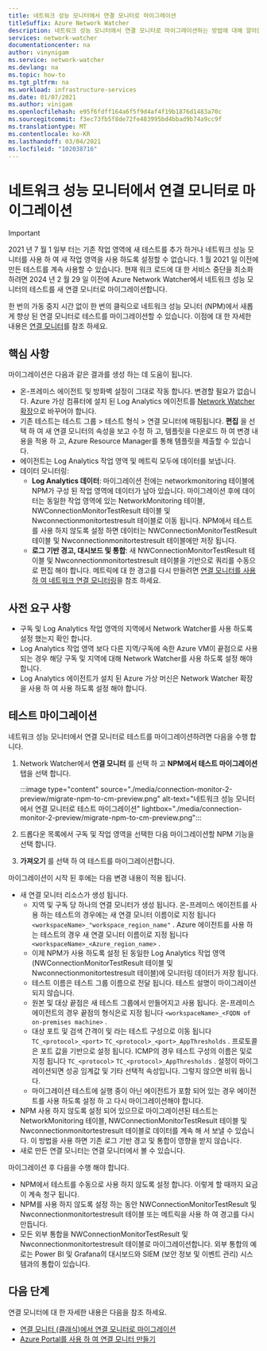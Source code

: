 ```yaml
---
title: 네트워크 성능 모니터에서 연결 모니터로 마이그레이션
titleSuffix: Azure Network Watcher
description: 네트워크 성능 모니터에서 연결 모니터로 마이그레이션하는 방법에 대해 알아봅니다.
services: network-watcher
documentationcenter: na
author: vinynigam
ms.service: network-watcher
ms.devlang: na
ms.topic: how-to
ms.tgt_pltfrm: na
ms.workload: infrastructure-services
ms.date: 01/07/2021
ms.author: vinigam
ms.openlocfilehash: e95f6fdff164a6f5f9d4af4f19b1876d1483a70c
ms.sourcegitcommit: f3ec73fb5f8de72fe483995bd4bbad9b74a9cc9f
ms.translationtype: MT
ms.contentlocale: ko-KR
ms.lasthandoff: 03/04/2021
ms.locfileid: "102038716"
---
```

# <a name="migrate-to-connection-monitor-from-network-performance-monitor"></a>네트워크 성능 모니터에서 연결 모니터로 마이그레이션

> [!IMPORTANT]
> 2021 년 7 월 1 일부 터는 기존 작업 영역에 새 테스트를 추가 하거나 네트워크 성능 모니터를 사용 하 여 새 작업 영역을 사용 하도록 설정할 수 없습니다. 1 월 2021 일 이전에 만든 테스트를 계속 사용할 수 있습니다. 현재 워크 로드에 대 한 서비스 중단을 최소화 하려면 2024 년 2 월 29 일 이전에 Azure Network Watcher에서 네트워크 성능 모니터의 테스트를 새 연결 모니터로 마이그레이션합니다.

한 번의 가동 중지 시간 없이 한 번의 클릭으로 네트워크 성능 모니터 (NPM)에서 새롭게 향상 된 연결 모니터로 테스트를 마이그레이션할 수 있습니다. 이점에 대 한 자세한 내용은 [연결 모니터](./connection-monitor-overview.md)를 참조 하세요.


## <a name="key-points-to-note"></a>핵심 사항

마이그레이션은 다음과 같은 결과를 생성 하는 데 도움이 됩니다.

* 온-프레미스 에이전트 및 방화벽 설정이 그대로 작동 합니다. 변경할 필요가 없습니다. Azure 가상 컴퓨터에 설치 된 Log Analytics 에이전트를 [Network Watcher 확장](https://docs.microsoft.com/azure/virtual-machines/extensions/network-watcher-windows)으로 바꾸어야 합니다.
* 기존 테스트는 테스트 그룹 > 테스트 형식 > 연결 모니터에 매핑됩니다. **편집** 을 선택 하 여 새 연결 모니터의 속성을 보고 수정 하 고, 템플릿을 다운로드 하 여 변경 내용을 적용 하 고, Azure Resource Manager를 통해 템플릿을 제출할 수 있습니다.
* 에이전트는 Log Analytics 작업 영역 및 메트릭 모두에 데이터를 보냅니다.
* 데이터 모니터링:
   * **Log Analytics 데이터**: 마이그레이션 전에는 networkmonitoring 테이블에 NPM가 구성 된 작업 영역에 데이터가 남아 있습니다. 마이그레이션 후에 데이터는 동일한 작업 영역에 있는 NetworkMonitoring 테이블, NWConnectionMonitorTestResult 테이블 및 Nwconnectionmonitortestresult 테이블로 이동 됩니다. NPM에서 테스트를 사용 하지 않도록 설정 하면 데이터는 NWConnectionMonitorTestResult 테이블 및 Nwconnectionmonitortestresult 테이블에만 저장 됩니다.
   * **로그 기반 경고, 대시보드 및 통합**: 새 NWConnectionMonitorTestResult 테이블 및 Nwconnectionmonitortestresult 테이블을 기반으로 쿼리를 수동으로 편집 해야 합니다. 메트릭에 대 한 경고를 다시 만들려면 [연결 모니터를 사용 하 여 네트워크 연결 모니터링](./connection-monitor-overview.md#metrics-in-azure-monitor)을 참조 하세요.
    
## <a name="prerequisites"></a>사전 요구 사항

* 구독 및 Log Analytics 작업 영역의 지역에서 Network Watcher를 사용 하도록 설정 했는지 확인 합니다. 
* Log Analytics 작업 영역 보다 다른 지역/구독에 속한 Azure VM이 끝점으로 사용 되는 경우 해당 구독 및 지역에 대해 Network Watcher를 사용 하도록 설정 해야 합니다.   
* Log Analytics 에이전트가 설치 된 Azure 가상 머신은 Network Watcher 확장을 사용 하 여 사용 하도록 설정 해야 합니다.

## <a name="migrate-the-tests"></a>테스트 마이그레이션

네트워크 성능 모니터에서 연결 모니터로 테스트를 마이그레이션하려면 다음을 수행 합니다.

1. Network Watcher에서 **연결 모니터** 를 선택 하 고 **NPM에서 테스트 마이그레이션** 탭을 선택 합니다. 

    :::image type="content" source="./media/connection-monitor-2-preview/migrate-npm-to-cm-preview.png" alt-text="네트워크 성능 모니터에서 연결 모니터로 테스트 마이그레이션" lightbox="./media/connection-monitor-2-preview/migrate-npm-to-cm-preview.png":::
    
1. 드롭다운 목록에서 구독 및 작업 영역을 선택한 다음 마이그레이션할 NPM 기능을 선택 합니다. 
1. **가져오기** 를 선택 하 여 테스트를 마이그레이션합니다.

마이그레이션이 시작 된 후에는 다음 변경 내용이 적용 됩니다. 
* 새 연결 모니터 리소스가 생성 됩니다.
   * 지역 및 구독 당 하나의 연결 모니터가 생성 됩니다. 온-프레미스 에이전트를 사용 하는 테스트의 경우에는 새 연결 모니터 이름이로 지정 됩니다 `<workspaceName>_"workspace_region_name"` . Azure 에이전트를 사용 하는 테스트의 경우 새 연결 모니터 이름이로 지정 됩니다 `<workspaceName>_<Azure_region_name>` .
   * 이제 NPM가 사용 하도록 설정 된 동일한 Log Analytics 작업 영역 (NWConnectionMonitorTestResult 테이블 및 Nwconnectionmonitortestresult 테이블)에 모니터링 데이터가 저장 됩니다. 
   * 테스트 이름은 테스트 그룹 이름으로 전달 됩니다. 테스트 설명이 마이그레이션되지 않습니다.
   * 원본 및 대상 끝점은 새 테스트 그룹에서 만들어지고 사용 됩니다. 온-프레미스 에이전트의 경우 끝점의 형식은로 지정 됩니다 `<workspaceName>_<FQDN of on-premises machine>` .
   * 대상 포트 및 검색 간격이 및 라는 테스트 구성으로 이동 됩니다 `TC_<protocol>_<port>` `TC_<protocol>_<port>_AppThresholds` . 프로토콜은 포트 값을 기반으로 설정 됩니다. ICMP의 경우 테스트 구성의 이름은 및로 지정 됩니다 `TC_<protocol>` `TC_<protocol>_AppThresholds` . 설정이 마이그레이션되면 성공 임계값 및 기타 선택적 속성입니다. 그렇지 않으면 비워 둡니다.
   * 마이그레이션 테스트에 실행 중이 아닌 에이전트가 포함 되어 있는 경우 에이전트를 사용 하도록 설정 하 고 다시 마이그레이션해야 합니다.
* NPM 사용 하지 않도록 설정 되어 있으므로 마이그레이션된 테스트는 NetworkMonitoring 테이블, NWConnectionMonitorTestResult 테이블 및 Nwconnectionmonitortestresult 테이블로 데이터를 계속 해 서 보낼 수 있습니다. 이 방법을 사용 하면 기존 로그 기반 경고 및 통합이 영향을 받지 않습니다.
* 새로 만든 연결 모니터는 연결 모니터에서 볼 수 있습니다.

마이그레이션 후 다음을 수행 해야 합니다.
* NPM에서 테스트를 수동으로 사용 하지 않도록 설정 합니다. 이렇게 할 때까지 요금이 계속 청구 됩니다. 
* NPM를 사용 하지 않도록 설정 하는 동안 NWConnectionMonitorTestResult 및 Nwconnectionmonitortestresult 테이블 또는 메트릭을 사용 하 여 경고를 다시 만듭니다. 
* 모든 외부 통합을 NWConnectionMonitorTestResult 및 Nwconnectionmonitortestresult 테이블로 마이그레이션합니다. 외부 통합의 예로는 Power BI 및 Grafana의 대시보드와 SIEM (보안 정보 및 이벤트 관리) 시스템과의 통합이 있습니다.


## <a name="next-steps"></a>다음 단계

연결 모니터에 대 한 자세한 내용은 다음을 참조 하세요.
* [연결 모니터 (클래식)에서 연결 모니터로 마이그레이션](./migrate-to-connection-monitor-from-connection-monitor-classic.md)
* [Azure Portal를 사용 하 여 연결 모니터 만들기](./connection-monitor-create-using-portal.md)
